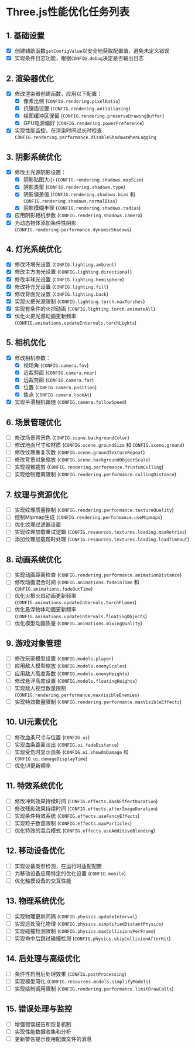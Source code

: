 # Three.js性能优化任务列表

## 1. 基础设置
- [x] 创建辅助函数`getConfigValue`以安全地获取配置值，避免未定义错误
- [x] 实现条件日志功能，根据`CONFIG.debug`决定是否输出日志

## 2. 渲染器优化
- [x] 修改渲染器创建函数，应用以下配置：
  - [x] 像素比例 (`CONFIG.rendering.pixelRatio`)
  - [x] 抗锯齿设置 (`CONFIG.rendering.antialiasing`)
  - [x] 绘图缓冲区保留 (`CONFIG.rendering.preserveDrawingBuffer`)
  - [x] GPU电源偏好 (`CONFIG.rendering.powerPreference`)
- [x] 实现性能监控，在渲染时间过长时检查`CONFIG.rendering.performance.disableShadowsWhenLagging`

## 3. 阴影系统优化
- [x] 修改主光源阴影设置：
  - [x] 阴影贴图大小 (`CONFIG.rendering.shadows.mapSize`)
  - [x] 阴影类型 (`CONFIG.rendering.shadows.type`)
  - [x] 阴影偏差值 (`CONFIG.rendering.shadows.bias` 和 `CONFIG.rendering.shadows.normalBias`)
  - [x] 阴影模糊半径 (`CONFIG.rendering.shadows.radius`)
- [x] 应用阴影相机参数 (`CONFIG.rendering.shadows.camera`)
- [x] 为动态物体添加条件性阴影 (`CONFIG.rendering.performance.dynamicShadows`)

## 4. 灯光系统优化
- [x] 修改环境光设置 (`CONFIG.lighting.ambient`)
- [x] 修改主方向光设置 (`CONFIG.lighting.directional`)
- [x] 修改半球光设置 (`CONFIG.lighting.hemisphere`)
- [x] 修改补充光设置 (`CONFIG.lighting.fill`)
- [x] 修改背面光设置 (`CONFIG.lighting.back`)
- [x] 实现火把光源限制 (`CONFIG.lighting.torch.maxTorches`)
- [x] 实现有条件的火把动画 (`CONFIG.lighting.torch.animateAll`)
- [x] 优化火把光源动画更新频率 (`CONFIG.animations.updateIntervals.torchLights`)

## 5. 相机优化
- [x] 修改相机参数：
  - [x] 视场角 (`CONFIG.camera.fov`)
  - [x] 近裁剪面 (`CONFIG.camera.near`)
  - [x] 远裁剪面 (`CONFIG.camera.far`)
  - [x] 位置 (`CONFIG.camera.position`)
  - [x] 焦点 (`CONFIG.camera.lookAt`)
- [x] 实现平滑相机跟随 (`CONFIG.camera.followSpeed`)

## 6. 场景管理优化
- [ ] 修改场景背景色 (`CONFIG.scene.backgroundColor`)
- [ ] 修改地面尺寸和材质 (`CONFIG.scene.groundSize` 和 `CONFIG.scene.ground`)
- [ ] 修改纹理重复次数 (`CONFIG.scene.groundTextureRepeat`)
- [ ] 修改背景对象缩放 (`CONFIG.scene.backgroundObjectScale`)
- [ ] 实现视锥裁剪 (`CONFIG.rendering.performance.frustumCulling`)
- [ ] 实现绘制距离限制 (`CONFIG.rendering.performance.cullingDistance`)

## 7. 纹理与资源优化
- [ ] 实现纹理质量控制 (`CONFIG.rendering.performance.textureQuality`)
- [ ] 控制Mipmap生成 (`CONFIG.rendering.performance.useMipmaps`)
- [ ] 优化纹理过滤器设置
- [ ] 实现纹理加载重试逻辑 (`CONFIG.resources.textures.loading.maxRetries`)
- [ ] 添加纹理加载超时处理 (`CONFIG.resources.textures.loading.loadTimeout`)

## 8. 动画系统优化
- [ ] 实现动画距离检查 (`CONFIG.rendering.performance.animationDistance`)
- [ ] 修改动画混合时间 (`CONFIG.animations.fadeInTime` 和 `CONFIG.animations.fadeOutTime`)
- [ ] 优化火把火焰动画更新频率 (`CONFIG.animations.updateIntervals.torchFlames`)
- [ ] 优化悬浮物体动画更新频率 (`CONFIG.animations.updateIntervals.floatingObjects`)
- [ ] 优化模型动画质量 (`CONFIG.animations.mixingQuality`)

## 9. 游戏对象管理
- [ ] 修改玩家模型设置 (`CONFIG.models.player`)
- [ ] 应用敌人模型缩放 (`CONFIG.models.enemyScales`)
- [ ] 应用敌人高度系数 (`CONFIG.models.enemyHeights`)
- [ ] 修改悬浮高度设置 (`CONFIG.models.floatingHeights`)
- [ ] 实现敌人视觉数量限制 (`CONFIG.rendering.performance.maxVisibleEnemies`)
- [ ] 实现特效数量限制 (`CONFIG.rendering.performance.maxVisibleEffects`)

## 10. UI元素优化
- [ ] 修改血条尺寸与位置 (`CONFIG.ui`)
- [ ] 实现血条距离淡出 (`CONFIG.ui.fadeDistance`)
- [ ] 实现受伤时显示血条 (`CONFIG.ui.showOnDamage` 和 `CONFIG.ui.damageDisplayTime`)
- [ ] 优化UI更新频率

## 11. 特效系统优化
- [ ] 修改冲刺效果持续时间 (`CONFIG.effects.dashEffectDuration`)
- [ ] 修改残影效果持续时间 (`CONFIG.effects.afterImageDuration`)
- [ ] 实现条件特效系统 (`CONFIG.effects.useFancyEffects`)
- [ ] 实现粒子数量限制 (`CONFIG.effects.maxParticles`)
- [ ] 优化特效的混合模式 (`CONFIG.effects.useAdditiveBlending`)

## 12. 移动设备优化
- [ ] 实现设备类型检测，在运行时适配配置
- [ ] 为移动设备应用特定的优化设置 (`CONFIG.mobile`)
- [ ] 优化触摸设备的交互性能

## 13. 物理系统优化
- [ ] 实现物理更新间隔 (`CONFIG.physics.updateInterval`)
- [ ] 实现远处简化物理 (`CONFIG.physics.simplifiedDistantPhysics`)
- [ ] 实现碰撞检测限制 (`CONFIG.physics.maxCollisionsPerFrame`)
- [ ] 实现命中后跳过碰撞检测 (`CONFIG.physics.skipCollisionAfterHit`)

## 14. 后处理与高级优化
- [ ] 条件性启用后处理效果 (`CONFIG.postProcessing`)
- [ ] 实现模型简化 (`CONFIG.resources.models.simplifyModels`)
- [ ] 实现绘制调用限制 (`CONFIG.rendering.performance.limitDrawCalls`)

## 15. 错误处理与监控
- [ ] 增强错误报告和恢复机制
- [ ] 实现性能数据收集和分析
- [ ] 更新警告提示使用配置文件的消息 